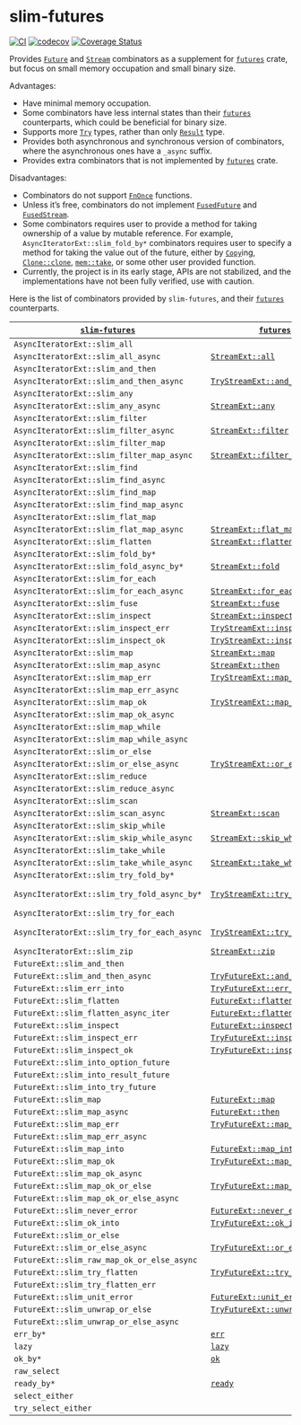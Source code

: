# slim-futures

[![CI](https://github.com/EFanZh/slim-futures/actions/workflows/ci.yml/badge.svg)](https://github.com/EFanZh/slim-futures/actions/workflows/ci.yml)
[![codecov](https://codecov.io/gh/EFanZh/slim-futures/branch/main/graph/badge.svg)](https://codecov.io/gh/EFanZh/slim-futures)
[![Coverage Status](https://coveralls.io/repos/github/EFanZh/slim-futures/badge.svg?branch=main)](https://coveralls.io/github/EFanZh/slim-futures?branch=main)

Provides [`Future`] and [`Stream`] combinators as a supplement for [`futures`] crate, but focus on small memory
occupation and small binary size.

Advantages:

- Have minimal memory occupation.
- Some combinators have less internal states than their [`futures`] counterparts, which could be beneficial for binary
  size.
- Supports more [`Try`] types, rather than only [`Result`] type.
- Provides both asynchronous and synchronous version of combinators, where the asynchronous ones have a `_async` suffix.
- Provides extra combinators that is not implemented by [`futures`] crate.

Disadvantages:

- Combinators do not support [`FnOnce`] functions.
- Unless it’s free, combinators do not implement [`FusedFuture`] and [`FusedStream`].
- Some combinators requires user to provide a method for taking ownership of a value by mutable reference. For example,
  `AsyncIteratorExt::slim_fold_by*` combinators requires user to specify a method for taking the value out of the
  future, either by [`Copy`]ing, [`Clone::clone`], [`mem::take`], or some other user provided function.
- Currently, the project is in its early stage, APIs are not stabilized, and the implementations have not been fully
  verified, use with caution.

Here is the list of combinators provided by `slim-futures`, and their [`futures`] counterparts.

| [`slim-futures`]                            | [`futures`]                      | Notes                               |
| ------------------------------------------- | -------------------------------- | ----------------------------------- |
| `AsyncIteratorExt::slim_all`                |                                  |                                     |
| `AsyncIteratorExt::slim_all_async`          | [`StreamExt::all`]               |                                     |
| `AsyncIteratorExt::slim_and_then`           |                                  |                                     |
| `AsyncIteratorExt::slim_and_then_async`     | [`TryStreamExt::and_then`]       |                                     |
| `AsyncIteratorExt::slim_any`                |                                  |                                     |
| `AsyncIteratorExt::slim_any_async`          | [`StreamExt::any`]               |                                     |
| `AsyncIteratorExt::slim_filter`             |                                  |                                     |
| `AsyncIteratorExt::slim_filter_async`       | [`StreamExt::filter`]            |                                     |
| `AsyncIteratorExt::slim_filter_map`         |                                  |                                     |
| `AsyncIteratorExt::slim_filter_map_async`   | [`StreamExt::filter_map`]        |                                     |
| `AsyncIteratorExt::slim_find`               |                                  |                                     |
| `AsyncIteratorExt::slim_find_async`         |                                  |                                     |
| `AsyncIteratorExt::slim_find_map`           |                                  |                                     |
| `AsyncIteratorExt::slim_find_map_async`     |                                  |                                     |
| `AsyncIteratorExt::slim_flat_map`           |                                  |                                     |
| `AsyncIteratorExt::slim_flat_map_async`     | [`StreamExt::flat_map`]          |                                     |
| `AsyncIteratorExt::slim_flatten`            | [`StreamExt::flatten`]           |                                     |
| `AsyncIteratorExt::slim_fold_by*`           |                                  |                                     |
| `AsyncIteratorExt::slim_fold_async_by*`     | [`StreamExt::fold`]              |                                     |
| `AsyncIteratorExt::slim_for_each`           |                                  |                                     |
| `AsyncIteratorExt::slim_for_each_async`     | [`StreamExt::for_each`]          |                                     |
| `AsyncIteratorExt::slim_fuse`               | [`StreamExt::fuse`]              |                                     |
| `AsyncIteratorExt::slim_inspect`            | [`StreamExt::inspect`]           |                                     |
| `AsyncIteratorExt::slim_inspect_err`        | [`TryStreamExt::inspect_err`]    |                                     |
| `AsyncIteratorExt::slim_inspect_ok`         | [`TryStreamExt::inspect_ok`]     |                                     |
| `AsyncIteratorExt::slim_map`                | [`StreamExt::map`]               |                                     |
| `AsyncIteratorExt::slim_map_async`          | [`StreamExt::then`]              |                                     |
| `AsyncIteratorExt::slim_map_err`            | [`TryStreamExt::map_err`]        |                                     |
| `AsyncIteratorExt::slim_map_err_async`      |                                  |                                     |
| `AsyncIteratorExt::slim_map_ok`             | [`TryStreamExt::map_ok`]         |                                     |
| `AsyncIteratorExt::slim_map_ok_async`       |                                  |                                     |
| `AsyncIteratorExt::slim_map_while`          |                                  |                                     |
| `AsyncIteratorExt::slim_map_while_async`    |                                  |                                     |
| `AsyncIteratorExt::slim_or_else`            |                                  |                                     |
| `AsyncIteratorExt::slim_or_else_async`      | [`TryStreamExt::or_else`]        |                                     |
| `AsyncIteratorExt::slim_reduce`             |                                  |                                     |
| `AsyncIteratorExt::slim_reduce_async`       |                                  |                                     |
| `AsyncIteratorExt::slim_scan`               |                                  |                                     |
| `AsyncIteratorExt::slim_scan_async`         | [`StreamExt::scan`]              |                                     |
| `AsyncIteratorExt::slim_skip_while`         |                                  |                                     |
| `AsyncIteratorExt::slim_skip_while_async`   | [`StreamExt::skip_while`]        |                                     |
| `AsyncIteratorExt::slim_take_while`         |                                  |                                     |
| `AsyncIteratorExt::slim_take_while_async`   | [`StreamExt::take_while`]        |                                     |
| `AsyncIteratorExt::slim_try_fold_by*`       |                                  |                                     |
| `AsyncIteratorExt::slim_try_fold_async_by*` | [`TryStreamExt::try_fold`]       | Follows [`Iterator::try_fold`].     |
| `AsyncIteratorExt::slim_try_for_each`       |                                  |                                     |
| `AsyncIteratorExt::slim_try_for_each_async` | [`TryStreamExt::try_for_each`]   | Follows [`Iterator::try_for_each`]. |
| `AsyncIteratorExt::slim_zip`                | [`StreamExt::zip`]               |                                     |
| `FutureExt::slim_and_then`                  |                                  |                                     |
| `FutureExt::slim_and_then_async`            | [`TryFutureExt::and_then`]       |                                     |
| `FutureExt::slim_err_into`                  | [`TryFutureExt::err_into`]       |                                     |
| `FutureExt::slim_flatten`                   | [`FutureExt::flatten`]           |                                     |
| `FutureExt::slim_flatten_async_iter`        | [`FutureExt::flatten_stream`]    |                                     |
| `FutureExt::slim_inspect`                   | [`FutureExt::inspect`]           |                                     |
| `FutureExt::slim_inspect_err`               | [`TryFutureExt::inspect_err`]    |                                     |
| `FutureExt::slim_inspect_ok`                | [`TryFutureExt::inspect_ok`]     |                                     |
| `FutureExt::slim_into_option_future`        |                                  |                                     |
| `FutureExt::slim_into_result_future`        |                                  |                                     |
| `FutureExt::slim_into_try_future`           |                                  |                                     |
| `FutureExt::slim_map`                       | [`FutureExt::map`]               |                                     |
| `FutureExt::slim_map_async`                 | [`FutureExt::then`]              |                                     |
| `FutureExt::slim_map_err`                   | [`TryFutureExt::map_err`]        |                                     |
| `FutureExt::slim_map_err_async`             |                                  |                                     |
| `FutureExt::slim_map_into`                  | [`FutureExt::map_into`]          |                                     |
| `FutureExt::slim_map_ok`                    | [`TryFutureExt::map_ok`]         |                                     |
| `FutureExt::slim_map_ok_async`              |                                  |                                     |
| `FutureExt::slim_map_ok_or_else`            | [`TryFutureExt::map_ok_or_else`] |                                     |
| `FutureExt::slim_map_ok_or_else_async`      |                                  |                                     |
| `FutureExt::slim_never_error`               | [`FutureExt::never_error`]       |                                     |
| `FutureExt::slim_ok_into`                   | [`TryFutureExt::ok_into`]        |                                     |
| `FutureExt::slim_or_else`                   |                                  |                                     |
| `FutureExt::slim_or_else_async`             | [`TryFutureExt::or_else`]        |                                     |
| `FutureExt::slim_raw_map_ok_or_else_async`  |                                  |                                     |
| `FutureExt::slim_try_flatten`               | [`TryFutureExt::try_flatten`]    |                                     |
| `FutureExt::slim_try_flatten_err`           |                                  |                                     |
| `FutureExt::slim_unit_error`                | [`FutureExt::unit_error`]        |                                     |
| `FutureExt::slim_unwrap_or_else`            | [`TryFutureExt::unwrap_or_else`] |                                     |
| `FutureExt::slim_unwrap_or_else_async`      |                                  |                                     |
| `err_by*`                                   | [`err`]                          |                                     |
| `lazy`                                      | [`lazy`]                         |                                     |
| `ok_by*`                                    | [`ok`]                           |                                     |
| `raw_select`                                |                                  |                                     |
| `ready_by*`                                 | [`ready`]                        |                                     |
| `select_either`                             |                                  |                                     |
| `try_select_either`                         |                                  |                                     |

[`Clone::clone`]: https://doc.rust-lang.org/stable/std/clone/trait.Clone.html#tymethod.clone
[`Copy`]: https://doc.rust-lang.org/stable/std/marker/trait.Copy.html
[`FnOnce`]: https://doc.rust-lang.org/stable/std/ops/trait.FnOnce.html
[`Future`]: https://doc.rust-lang.org/stable/std/future/trait.Future.html
[`Result`]: https://doc.rust-lang.org/stable/std/result/enum.Result.html
[`Try`]: https://doc.rust-lang.org/stable/std/ops/trait.Try.html
[`FusedFuture`]: https://docs.rs/futures/latest/futures/future/trait.FusedFuture.html
[`FusedStream`]: https://docs.rs/futures/latest/futures/stream/trait.FusedStream.html
[`Stream`]: https://docs.rs/futures/latest/futures/stream/trait.Stream.html
[`mem::take`]: https://doc.rust-lang.org/stable/std/mem/fn.take.html
[`futures`]: https://docs.rs/futures/latest/futures/
[`slim-futures`]: https://github.com/EFanZh/slim-futures
[`FutureExt::flatten`]: https://docs.rs/futures/latest/futures/future/trait.FutureExt.html#method.flatten
[`FutureExt::flatten_stream`]: https://docs.rs/futures/latest/futures/future/trait.FutureExt.html#method.flatten_stream
[`FutureExt::inspect`]: https://docs.rs/futures/latest/futures/future/trait.FutureExt.html#method.inspect
[`FutureExt::map`]: https://docs.rs/futures/latest/futures/future/trait.FutureExt.html#method.map
[`FutureExt::map_into`]: https://docs.rs/futures/latest/futures/future/trait.FutureExt.html#method.map_into
[`FutureExt::never_error`]: https://docs.rs/futures/latest/futures/future/trait.FutureExt.html#method.never_error
[`FutureExt::then`]: https://docs.rs/futures/latest/futures/future/trait.FutureExt.html#method.then
[`FutureExt::unit_error`]: https://docs.rs/futures/latest/futures/future/trait.FutureExt.html#method.unit_error
[`StreamExt::all`]: https://docs.rs/futures/latest/futures/stream/trait.StreamExt.html#method.all
[`StreamExt::any`]: https://docs.rs/futures/latest/futures/stream/trait.StreamExt.html#method.any
[`StreamExt::filter`]: https://docs.rs/futures/latest/futures/stream/trait.StreamExt.html#method.filter
[`StreamExt::filter_map`]: https://docs.rs/futures/latest/futures/stream/trait.StreamExt.html#method.filter_map
[`StreamExt::flat_map`]: https://docs.rs/futures/latest/futures/stream/trait.StreamExt.html#method.flat_map
[`StreamExt::flatten`]: https://docs.rs/futures/latest/futures/stream/trait.StreamExt.html#method.flatten
[`StreamExt::fold`]: https://docs.rs/futures/latest/futures/stream/trait.StreamExt.html#method.fold
[`StreamExt::for_each`]: https://docs.rs/futures/latest/futures/stream/trait.StreamExt.html#method.for_each
[`StreamExt::fuse`]: https://docs.rs/futures/latest/futures/stream/trait.StreamExt.html#method.fuse
[`StreamExt::inspect`]: https://docs.rs/futures/latest/futures/stream/trait.StreamExt.html#method.inspect
[`StreamExt::map`]: https://docs.rs/futures/latest/futures/stream/trait.StreamExt.html#method.map
[`StreamExt::scan`]: https://docs.rs/futures/latest/futures/stream/trait.StreamExt.html#method.scan
[`StreamExt::skip_while`]: https://docs.rs/futures/latest/futures/stream/trait.StreamExt.html#method.skip_while
[`StreamExt::take_while`]: https://docs.rs/futures/latest/futures/stream/trait.StreamExt.html#method.take_while
[`StreamExt::then`]: https://docs.rs/futures/latest/futures/stream/trait.StreamExt.html#method.then
[`StreamExt::zip`]: https://docs.rs/futures/latest/futures/stream/trait.StreamExt.html#method.zip
[`Iterator::try_fold`]: https://doc.rust-lang.org/stable/std/iter/trait.Iterator.html#method.try_fold
[`Iterator::try_for_each`]: https://doc.rust-lang.org/stable/std/iter/trait.Iterator.html#method.try_for_each
[`TryFutureExt::and_then`]: https://docs.rs/futures/latest/futures/future/trait.TryFutureExt.html#method.and_then
[`TryFutureExt::err_into`]: https://docs.rs/futures/latest/futures/future/trait.TryFutureExt.html#method.err_into
[`TryFutureExt::inspect_err`]: https://docs.rs/futures/latest/futures/future/trait.TryFutureExt.html#method.inspect_err
[`TryFutureExt::inspect_ok`]: https://docs.rs/futures/latest/futures/future/trait.TryFutureExt.html#method.inspect_ok
[`TryFutureExt::map_err`]: https://docs.rs/futures/latest/futures/future/trait.TryFutureExt.html#method.map_err
[`TryFutureExt::map_ok`]: https://docs.rs/futures/latest/futures/future/trait.TryFutureExt.html#method.map_ok
[`TryFutureExt::map_ok_or_else`]: https://docs.rs/futures/latest/futures/future/trait.TryFutureExt.html#method.map_ok_or_else
[`TryFutureExt::ok_into`]: https://docs.rs/futures/latest/futures/future/trait.TryFutureExt.html#method.ok_into
[`TryFutureExt::or_else`]: https://docs.rs/futures/latest/futures/future/trait.TryFutureExt.html#method.or_else
[`TryFutureExt::try_flatten`]: https://docs.rs/futures/latest/futures/future/trait.TryFutureExt.html#method.try_flatten
[`TryFutureExt::unwrap_or_else`]: https://docs.rs/futures/latest/futures/future/trait.TryFutureExt.html#method.unwrap_or_else
[`TryStreamExt::and_then`]: https://docs.rs/futures/latest/futures/stream/trait.TryStreamExt.html#method.and_then
[`TryStreamExt::inspect_err`]: https://docs.rs/futures/latest/futures/stream/trait.TryStreamExt.html#method.map_err
[`TryStreamExt::inspect_ok`]: https://docs.rs/futures/latest/futures/stream/trait.TryStreamExt.html#method.map_ok
[`TryStreamExt::map_err`]: https://docs.rs/futures/latest/futures/stream/trait.TryStreamExt.html#method.map_err
[`TryStreamExt::map_ok`]: https://docs.rs/futures/latest/futures/stream/trait.TryStreamExt.html#method.map_ok
[`TryStreamExt::or_else`]: https://docs.rs/futures/latest/futures/stream/trait.TryStreamExt.html#method.or_else
[`TryStreamExt::try_fold`]: https://docs.rs/futures/latest/futures/stream/trait.TryStreamExt.html#method.try_fold
[`TryStreamExt::try_for_each`]: https://docs.rs/futures/latest/futures/stream/trait.TryStreamExt.html#method.try_for_each
[`err`]: https://docs.rs/futures/latest/futures/future/fn.err.html
[`lazy`]: https://docs.rs/futures/latest/futures/future/fn.lazy.html
[`ok`]: https://docs.rs/futures/latest/futures/future/fn.ok.html
[`ready`]: https://docs.rs/futures/latest/futures/future/fn.ready.html
